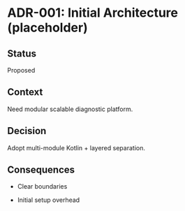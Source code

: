 # ADR-001: Initial Architecture (placeholder)

## Status
Proposed

## Context
Need modular scalable diagnostic platform.

## Decision
Adopt multi-module Kotlin + layered separation.

## Consequences
+ Clear boundaries
- Initial setup overhead
